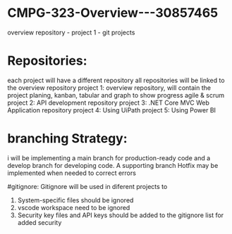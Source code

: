 # CMPG-323-Overview---30857465
overview repository - project 1 - git projects 
# Repositories:
each project will have a different repository
all repositories will be linked to the overview repository
project 1: overview repository, will contain the project planing, kanban, tabular and graph to show progress
            agile & scrum
project 2: API development repository 
project 3: .NET Core MVC Web Application repository
project 4: Using UiPath
project 5: Using Power BI

# branching Strategy:
i will be implementing a main branch for production-ready code and a develop branch for developing code.
A supporting branch Hotfix may be implemented when needed to correct errors 

#gitignore:
Gitignore will be used in diferent projects to 
1. System-specific files should be ignored
2. vscode workspace need to be ignored
3. Security key files and API keys should be added to the gitignore list for added security




